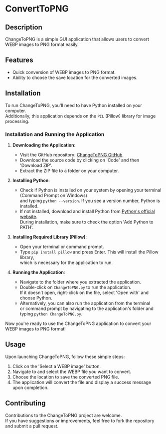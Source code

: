 # ConvertToPNG

## Description
ChangeToPNG is a simple GUI application that allows users to convert WEBP images to PNG format easily. 

## Features
- Quick conversion of WEBP images to PNG format.
- Ability to choose the save location for the converted images.

## Installation
To run ChangeToPNG, you'll need to have Python installed on your computer. <br/>Additionally, this application depends on the `PIL` (Pillow) library for image processing.

### Installation and Running the Application

1. **Downloading the Application**:
   - Visit the GitHub repository: [ChangeToPNG GitHub](https://github.com/diligencefrozen/ChangeToPNG).
   - Download the source code by clicking on 'Code' and then 'Download ZIP'.
   - Extract the ZIP file to a folder on your computer.

2. **Installing Python**:
   - Check if Python is installed on your system by opening your terminal (Command Prompt on Windows) <br/>and typing `python --version`. If you see a version number, Python is installed.
   - If not installed, download and install Python from [Python's official website](https://www.python.org/). <br/>During installation, make sure to check the option 'Add Python to PATH'.

3. **Installing Required Library (Pillow)**:
   - Open your terminal or command prompt.
   - Type `pip install pillow` and press Enter. This will install the Pillow library, <br/>which is necessary for the application to run.

4. **Running the Application**:
   - Navigate to the folder where you extracted the application.
   - Double-click on `ChangeToPNG.py` to run the application. <br/>If it doesn't open, right-click on the file, select 'Open with' and choose Python.
   - Alternatively, you can also run the application from the terminal <br/>or command prompt by navigating to the application's folder and typing `python ChangeToPNG.py`.

Now you're ready to use the ChangeToPNG application to convert your WEBP images to PNG format!

## Usage
Upon launching ChangeToPNG, follow these simple steps:
1. Click on the 'Select a WEBP image' button.
2. Navigate to and select the WEBP file you want to convert.
3. Choose the location to save the converted PNG file.
4. The application will convert the file and display a success message upon completion.

## Contributing
Contributions to the ChangeToPNG project are welcome. <br/>If you have suggestions or improvements, feel free to fork the repository and submit a pull request.

